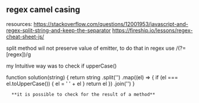 ## regex camel casing

resources:
https://stackoverflow.com/questions/12001953/javascript-and-regex-split-string-and-keep-the-separator
https://fireship.io/lessons/regex-cheat-sheet-js/

split method wil not preserve value of emitter, to do that in regex use /(?=[regex])/g

my Intuitive way was to check if upperCase()

<!-- code -->

function solution(string) {
return string
.split('')
.map((el) => {
if (el === el.toUpperCase()) {
el = ' ' + el
}
return el
})
.join('')
}

      **it is possible to check for the result of a method**
